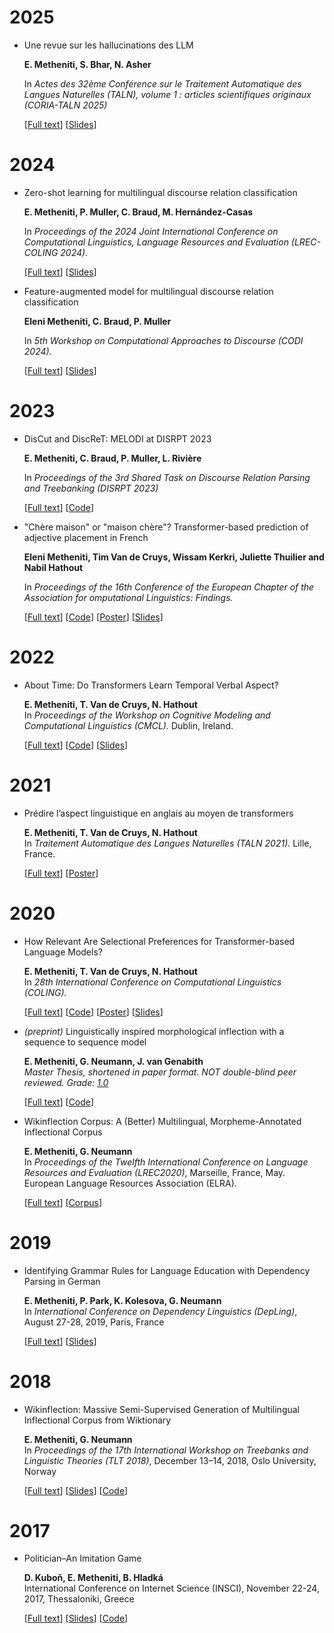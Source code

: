 # 2025

- Une revue sur les hallucinations des LLM
    
    **E. Metheniti, S. Bhar, N. Asher**

    In _Actes des 32ème Conférence sur le Traitement Automatique des Langues Naturelles (TALN), volume 1 : articles scientifiques originaux (CORIA-TALN 2025)_

    [[Full text](https://coria-taln-2025.lis-lab.fr/wp-content/uploads/2025/06/CORIA-TALN_2025_paper_10.pdf)] [[Slides](/slides/TALN_2025.pdf)] 
    

# 2024

- Zero-shot learning for multilingual discourse relation classification
    
    **E. Metheniti, P. Muller, C. Braud, M. Hernández-Casas**

    In _Proceedings of the 2024 Joint International Conference on Computational Linguistics, Language Resources and Evaluation (LREC-COLING 2024)._

    [[Full text](https://aclanthology.org/2024.lrec-main.1553/)] [[Slides](/slides/zero.pdf)] 


- Feature-augmented model for multilingual discourse relation classification

    **Eleni Metheniti, C. Braud, P. Muller** 
    
    In _5th Workshop on Computational Approaches to Discourse (CODI 2024)._

    [[Full text](https://aclanthology.org/2024.codi-1.9/)] [[Slides](/slides/feature.pdf)] 


# 2023

- DisCut and DiscReT: MELODI at DISRPT 2023
    
    **E. Metheniti, C. Braud, P. Muller, L. Rivière**

    In _Proceedings of the 3rd Shared Task on Discourse Relation Parsing and Treebanking (DISRPT 2023)_

    [[Full text](https://aclanthology.org/2023.disrpt-1.3/)] [[Code](https://gitlab.irit.fr/melodi/andiamo/discret_ST3)] 


- "Chère maison" or "maison chère"? Transformer-based prediction of adjective placement in French


    **Eleni Metheniti, Tim Van de Cruys, Wissam Kerkri, Juliette Thuilier and Nabil Hathout** 
    
    In _Proceedings of the 16th Conference of the European Chapter of the Association for omputational Linguistics: Findings._

    [[Full text](https://aclanthology.org/2023.findings-eacl.124/)] [[Code](https://github.com/lenakmeth/word_order)] [[Poster](/slides/EACL_word_order_poster_2023.pdf)] [[Slides](/slides/EACL_word_order_presentation.pdf)] 


# 2022

-   About Time: Do Transformers Learn Temporal Verbal Aspect?
    
    
    **E. Metheniti, T. Van de Cruys, N. Hathout**  
    In  _Proceedings of the Workshop on Cognitive Modeling and Computational Linguistics (CMCL)._  Dublin, Ireland.  
      
    [[Full text](https://aclanthology.org/2022.cmcl-1.10/)] [[Code](https://github.com/lenakmeth/telicity_classification)] [[Slides](/slides/CMCL_telicity_presentation.pdf)] 
    

# 2021

-   Prédire l’aspect linguistique en anglais au moyen de transformers
    

    
    **E. Metheniti, T. Van de Cruys, N. Hathout**  
    In  _Traitement Automatique des Langues Naturelles (TALN 2021)._  Lille, France.  
      
    [[Full text](https://hal.univ-reunion.fr/TALN-RECITAL/hal-03265894v1)] [[Poster](/slides/TALN_2021.pdf)]
    

# 2020

-   How Relevant Are Selectional Preferences for Transformer-based Language Models?
    
      
    
    **E. Metheniti, T. Van de Cruys, N. Hathout**  
    In  _28th International Conference on Computational Linguistics (COLING)._  
      
    [[Full text](https://www.aclweb.org/anthology/2020.coling-main.109/)] [[Code](https://github.com/lenakmeth/bert_selectional_preferences)] [[Poster](/slides/COLING2020_Poster.pdf)] [[Slides](http://w3.erss.univ-tlse2.fr/UETAL/2020-2021/UETAL-Metheniti.pdf)]
    

  

-   _(preprint)_ Linguistically inspired morphological inflection with a sequence to sequence model
    
      
    
    **E. Metheniti, G. Neumann, J. van Genabith**  
    _Master Thesis, shortened in paper format. NOT double-blind peer reviewed. Grade:  [1.0](https://en.wikipedia.org/wiki/Academic_grading_in_Germany)_  
      
    [[Full text](https://arxiv.org/abs/2009.02073)] [[Code](https://github.com/lenakmeth/experiments-master-thesis)]
    

  

-   Wikinflection Corpus: A (Better) Multilingual, Morpheme-Annotated Inflectional Corpus
    
      
    
    **E. Metheniti, G. Neumann**  
    In  _Proceedings of the Twelfth International Conference on Language Resources and Evaluation (LREC2020)_, Marseille, France, May. European Language Resources Association (ELRA).  
      
    [[Full text](https://www.aclweb.org/anthology/2020.lrec-1.481)] [[Corpus](https://github.com/lenakmeth/Wikinflection-Corpus)]
    

# 2019

-   Identifying Grammar Rules for Language Education with Dependency Parsing in German
    
      
    
    **E. Metheniti, P. Park, K. Kolesova, G. Neumann**  
    In  _International Conference on Dependency Linguistics (DepLing)_, August 27-28, 2019, Paris, France  
      
    [[Full text](https://www.aclweb.org/anthology/W19-7712.pdf)] [[Slides](/slides/Matcher_presentation.pdf)]
    

# 2018

-   Wikinflection: Massive Semi-Supervised Generation of Multilingual Inflectional Corpus from Wiktionary
    
      
    
    **E. Metheniti, G. Neumann**  
    In  _Proceedings of the 17th International Workshop on Treebanks and Linguistic Theories (TLT 2018)_, December 13–14, 2018, Oslo University, Norway  
      
    [[Full text](http://www.ep.liu.se/ecp/article.asp?issue=155&article=014&volume=)] [[Slides](/slides/wikinflection.pdf)] [[Code](https://github.com/lenakmeth/Wikinflection)]
    

# 2017

-   Politician–An Imitation Game
    
      
    **D. Kuboň, E. Metheniti, B. Hladká**  
    International Conference on Internet Science (INSCI), November 22-24, 2017, Thessaloniki, Greece  
      
    [[Full text](https://link.springer.com/chapter/10.1007/978-3-319-77547-0_15)] [[Slides](/slides/imitation_game.pdf)] [[Code](https://github.com/Hekit/chatbots)]